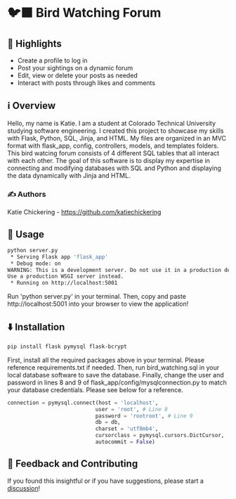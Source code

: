 # 🐦‍⬛ Bird Watching Forum


## 🌟 Highlights

- Create a profile to log in
- Post your sightings on a dynamic forum
- Edit, view or delete your posts as needed
- Interact with posts through likes and comments


## ℹ️ Overview

Hello, my name is Katie. I am a student at Colorado Technical University studying software engineering. I created this project to showcase my skills with Flask, Python, SQL, Jinja, and HTML. My files are organized in an MVC format with flask_app, config, controllers, models, and templates folders. This bird watcing forum consists of 4 different SQL tables that all interact with each other. The goal of this software is to display my expertise in connecting and modifying databases with SQL and Python and displaying the data dynamically with Jinja and HTML.


### ✍️ Authors

Katie Chickering - https://github.com/katiechickering


## 🚀 Usage

```bash
python server.py
 * Serving Flask app 'flask_app'
 * Debug mode: on
WARNING: This is a development server. Do not use it in a production deployment.
Use a production WSGI server instead.
 * Running on http://localhost:5001
```
Run 'python server.py' in your terminal. Then, copy and paste http://localhost:5001 into your browser to view the application!


## ⬇️ Installation

```bash
pip install flask pymysql flask-bcrypt
```
First, install all the required packages above in your terminal. Please reference requirements.txt if needed. Then, run bird_watching.sql in your local database software to save the database. Finally, change the user and password in lines 8 and 9 of flask_app/config/mysqlconnection.py to match your database credentials. Please see below for a reference.

```py
connection = pymysql.connect(host = 'localhost',
                            user = 'root', # Line 8
                            password = 'rootroot', # Line 9
                            db = db,
                            charset = 'utf8mb4',
                            cursorclass = pymysql.cursors.DictCursor,
                            autocommit = False)
```

## 💭 Feedback and Contributing

If you found this insightful or if you have suggestions, please start a [discussion](https://github.com/katiechickering/bird-watching/discussions/1)!